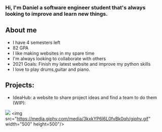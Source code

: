 ### Hi, I'm Daniel a software engineer student that's always looking to improve and learn new things. 

## About me

- I have 4 semesters left
- 82 GPA 
- I like making websites in my spare time
- I'm always looking to collaborate with others 
- 2021 Goals: Finish my latest website and improve my python skills
- I love to play drums,guitar and piano.

## Projects:
- IdeaHub: a website to share project ideas and find a team to do them (WIP):


![](https://media.giphy.com/media/3kxkYP6l6L0fvBk0qh/giphy.gif)
<img src="https://media.giphy.com/media/3kxkYP6l6L0fvBk0qh/giphy.gif" width="500" height=500"/>
